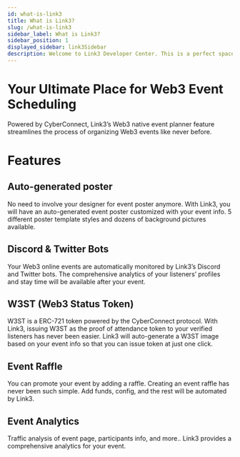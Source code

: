 ```yaml
---
id: what-is-link3
title: What is Link3?
slug: /what-is-link3
sidebar_label: What is Link3?
sidebar_position: 1
displayed_sidebar: link3Sidebar
description: Welcome to Link3 Developer Center. This is a perfect space for you to learn about the Link3 Protocol, get inspired, and start building meaningful social experiences for users.
---
```


# Your Ultimate Place for Web3 Event Scheduling

Powered by CyberConnect, Link3’s Web3 native event planner feature streamlines the process of organizing Web3 events like never before.

# Features

## Auto-generated poster

No need to involve your designer for event poster anymore. With Link3, you will have an auto-generated event poster customized with your event info. 5 different poster template styles and dozens of background pictures available.

## Discord & Twitter Bots

Your Web3 online events are automatically monitored by Link3’s Discord and Twitter bots. The comprehensive analytics of your listeners’ profiles and stay time will be available after your event.

## W3ST (Web3 Status Token)

W3ST is a ERC-721 token powered by the CyberConnect protocol. With Link3, issuing W3ST as the proof of attendance token to your verified listeners has never been easier. Link3 will auto-generate a W3ST image based on your event info so that you can issue token at just one click.

## Event Raffle

You can promote your event by adding a raffle. Creating an event raffle has never been such simple. Add funds, config, and the rest will be automated by Link3.

## Event Analytics

Traffic analysis of event page, participants info, and more.. Link3 provides a comprehensive analytics for your event.